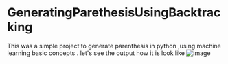 # GeneratingParethesisUsingBacktracking
This was a simple project to generate parenthesis in python ,using machine learning basic concepts .
let's see the output how it is look like 
![image](https://user-images.githubusercontent.com/119676300/236659146-b1f80059-c3be-44eb-a809-a3ad2cfffa20.png)

